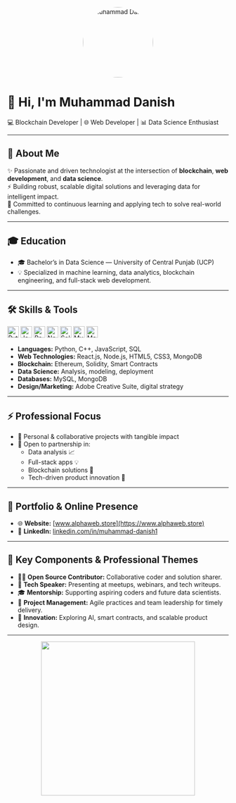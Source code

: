 <!-- Profile Banner or Picture -->
<p align="center">
  <img src="YOUR_PROFILE_PIC_URL" alt="Muhammad Danish" width="160" style="border-radius:50%" />
</p>

# 👋 Hi, I'm Muhammad Danish

💻 Blockchain Developer | 🌐 Web Developer | 📊 Data Science Enthusiast

---

## 🌟 About Me

✨ Passionate and driven technologist at the intersection of **blockchain**, **web development**, and **data science**.  
⚡ Building robust, scalable digital solutions and leveraging data for intelligent impact.  
🎯 Committed to continuous learning and applying tech to solve real-world challenges.

---

## 🎓 Education

- 🎓 Bachelor’s in Data Science — University of Central Punjab (UCP)
- 💡 Specialized in machine learning, data analytics, blockchain engineering, and full-stack web development.

---

## 🛠️ Skills & Tools

<p>
  <img src="https://cdn.jsdelivr.net/gh/devicons/devicon/icons/python/python-original.svg" height="26" alt="Python"/>
  <img src="https://cdn.jsdelivr.net/gh/devicons/devicon/icons/javascript/javascript-original.svg" height="26" alt="JavaScript"/>
  <img src="https://cdn.jsdelivr.net/gh/devicons/devicon/icons/react/react-original.svg" height="26" alt="React"/>
  <img src="https://cdn.jsdelivr.net/gh/devicons/devicon/icons/nodejs/nodejs-original.svg" height="26" alt="Node.js"/>
  <img src="https://cdn.jsdelivr.net/gh/devicons/devicon/icons/solidity/solidity-original.svg" height="26" alt="Solidity"/>
  <img src="https://cdn.jsdelivr.net/gh/devicons/devicon/icons/mysql/mysql-original.svg" height="26" alt="MySQL"/>
  <img src="https://cdn.jsdelivr.net/gh/devicons/devicon/icons/mongodb/mongodb-original.svg" height="26" alt="MongoDB"/>
</p>

- **Languages:** Python, C++, JavaScript, SQL
- **Web Technologies:** React.js, Node.js, HTML5, CSS3, MongoDB
- **Blockchain:** Ethereum, Solidity, Smart Contracts
- **Data Science:** Analysis, modeling, deployment
- **Databases:** MySQL, MongoDB
- **Design/Marketing:** Adobe Creative Suite, digital strategy

---

## ⚡ Professional Focus

- 🚀 Personal & collaborative projects with tangible impact
- 🤝 Open to partnership in:
  - Data analysis 📈
  - Full-stack apps 💡
  - Blockchain solutions 🔗
  - Tech-driven product innovation 🚀

---

## 💼 Portfolio & Online Presence

- 🌐 **Website:** [www.alphaweb.store](https://www.alphaweb.store)
- 🔗 **LinkedIn:** [linkedin.com/in/muhammad-danish1](https://www.linkedin.com/in/muhammad-danish1/)

---

## 🧩 Key Components & Professional Themes

- 🧑‍💻 **Open Source Contributor:** Collaborative coder and solution sharer.
- 🎤 **Tech Speaker:** Presenting at meetups, webinars, and tech writeups.
- 🎓 **Mentorship:** Supporting aspiring coders and future data scientists.
- 🌟 **Project Management:** Agile practices and team leadership for timely delivery.
- 🚀 **Innovation:** Exploring AI, smart contracts, and scalable product design.

---

<!-- Cool Divider -->
<p align="center">
  <img src="https://raw.githubusercontent.com/andreasbm/readme/master/assets/lines/rainbow.png" width="350">
</p>

